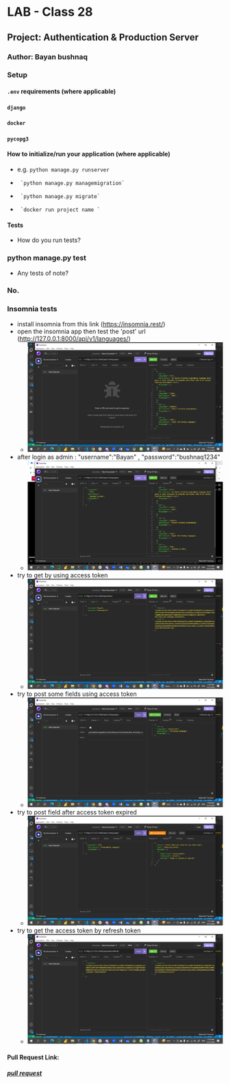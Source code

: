 

# LAB - Class 28

## Project: Authentication & Production Server

### Author: Bayan bushnaq



### Setup

#### `.env` requirements (where applicable)
#### `django` 
#### `docker`
#### `pycopg3`



#### How to initialize/run your application (where applicable)

- e.g. `python manage.py runserver`
-      `python manage.py managemigration`
-      `python manage.py migrate`
-      `docker run project name `



#### Tests

- How do you run tests?
### python manage.py test
- Any tests of note?
### No.

### Insomnia tests
 * install insomnia from this link (https://insomnia.rest/)
 *  open the insomnia app then test the 'post' url (http://127.0.0.1:8000/api/v1/languages/)
    * ![without login](./assets/without%20login.png)
 * after login as admin : "username":"Bayan" , "password":"bushnaq1234"
    * ![after login](./assets/get%20after%20sign_in.png)
 * try to get by using access token
     * ![token](./assets/token.png)
 * try to post some fields using access token
     * ![post using access token](./assets/post%20using%20access%20token.png)
 * try to post field after access token expired  
    * ![expired token](./assets/post%20after%20access%20token%20expired.png)
* try to get the access token by refresh token
    * ![expired token](./assets/get%20the%20access%20token%20agter%20expired.png)



#### Pull Request Link:
##### [pull request](https://github.com/BayanBushnaq/Authentication-Production-Server/pull/1)
